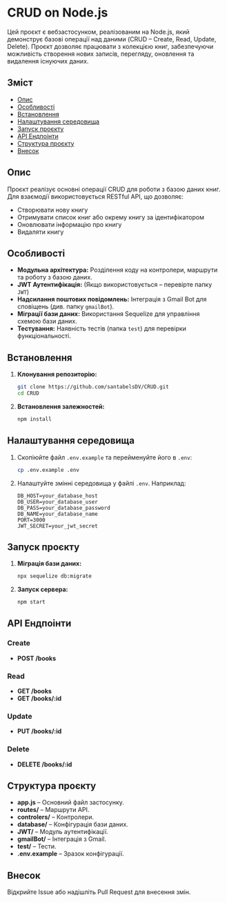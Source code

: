 # CRUD on Node.js

Цей проєкт є вебзастосунком, реалізованим на Node.js, який демонструє базові операції над даними (CRUD – Create, Read, Update, Delete). Проєкт дозволяє працювати з колекцією книг, забезпечуючи можливість створення нових записів, перегляду, оновлення та видалення існуючих даних.

## Зміст
- [Опис](#опис)
- [Особливості](#особливості)
- [Встановлення](#встановлення)
- [Налаштування середовища](#налаштування-середовища)
- [Запуск проєкту](#запуск-проєкту)
- [API Ендпоінти](#api-ендпоінти)
- [Структура проєкту](#структура-проєкту)
- [Внесок](#внесок)


## Опис

Проєкт реалізує основні операції CRUD для роботи з базою даних книг. Для взаємодії використовується RESTful API, що дозволяє:
- Створювати нову книгу
- Отримувати список книг або окрему книгу за ідентифікатором
- Оновлювати інформацію про книгу
- Видаляти книгу

## Особливості

- **Модульна архітектура:** Розділення коду на контролери, маршрути та роботу з базою даних.
- **JWT Аутентифікація:** (Якщо використовується – перевірте папку `JWT`)
- **Надсилання поштових повідомлень:** Інтеграція з Gmail Bot для сповіщень (див. папку `gmailBot`).
- **Міграції бази даних:** Використання Sequelize для управління схемою бази даних.
- **Тестування:** Наявність тестів (папка `test`) для перевірки функціональності.

## Встановлення

1. **Клонування репозиторію:**

   ```bash
   git clone https://github.com/santabelsDV/CRUD.git
   cd CRUD
   ```

2. **Встановлення залежностей:**

   ```bash
   npm install
   ```

## Налаштування середовища

1. Скопіюйте файл `.env.example` та перейменуйте його в `.env`:

   ```bash
   cp .env.example .env
   ```

2. Налаштуйте змінні середовища у файлі `.env`. Наприклад:

   ```env
   DB_HOST=your_database_host
   DB_USER=your_database_user
   DB_PASS=your_database_password
   DB_NAME=your_database_name
   PORT=3000
   JWT_SECRET=your_jwt_secret
   ```

## Запуск проєкту

1. **Міграція бази даних:**

   ```bash
   npx sequelize db:migrate
   ```

2. **Запуск сервера:**

   ```bash
   npm start
   ```

## API Ендпоінти

### Create
- **POST /books**

### Read
- **GET /books**
- **GET /books/:id**

### Update
- **PUT /books/:id**

### Delete
- **DELETE /books/:id**

## Структура проєкту

- **app.js** – Основний файл застосунку.
- **routes/** – Маршрути API.
- **controlers/** – Контролери.
- **database/** – Конфігурація бази даних.
- **JWT/** – Модуль аутентифікації.
- **gmailBot/** – Інтеграція з Gmail.
- **test/** – Тести.
- **.env.example** – Зразок конфігурації.

## Внесок

Відкрийте Issue або надішліть Pull Request для внесення змін.
